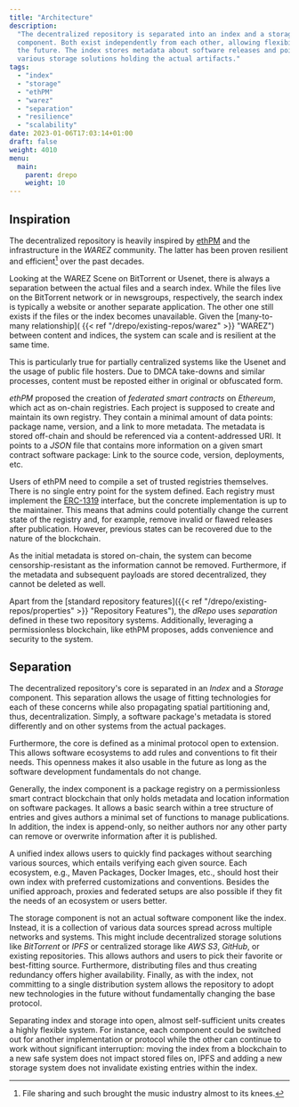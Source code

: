 ```yaml
---
title: "Architecture"
description:
  "The decentralized repository is separated into an index and a storage
  component. Both exist independently from each other, allowing flexibility in
  the future. The index stores metadata about software releases and points to
  various storage solutions holding the actual artifacts."
tags:
  - "index"
  - "storage"
  - "ethPM"
  - "warez"
  - "separation"
  - "resilience"
  - "scalability"
date: 2023-01-06T17:03:14+01:00
draft: false
weight: 4010
menu:
  main:
    parent: drepo
    weight: 10
---
```


## Inspiration

The decentralized repository is heavily inspired by
[ethPM](https://www.ethpm.com/ "ethPM") and the infrastructure in the _WAREZ_
community. The latter has been proven resilient and efficient[^music] over the
past decades.

[^music]: File sharing and such brought the music industry almost to its knees.

Looking at the WAREZ Scene on BitTorrent or Usenet, there is always a separation
between the actual files and a search index. While the files live on the
BitTorrent network or in newsgroups, respectively, the search index is typically
a website or another separate application. The other one still exists if the
files or the index becomes unavailable. Given the [many-to-many relationship](
{{< ref
"/drepo/existing-repos/warez" >}} "WAREZ") between content and indices, the system
can scale and is resilient at the same time.

This is particularly true for partially centralized systems like the Usenet and
the usage of public file hosters. Due to DMCA take-downs and similar processes,
content must be reposted either in original or obfuscated form.

_ethPM_ proposed the creation of _federated smart contracts_ on _Ethereum_,
which act as on-chain registries. Each project is supposed to create and
maintain its own registry. They contain a minimal amount of data points: package
name, version, and a link to more metadata. The metadata is stored off-chain and
should be referenced via a content-addressed URI. It points to a _JSON_ file
that contains more information on a given smart contract software package: Link
to the source code, version, deployments, etc.

Users of ethPM need to compile a set of trusted registries themselves. There is
no single entry point for the system defined. Each registry must implement the
[ERC-1319](https://eips.ethereum.org/EIPS/eip-1319 "ERC-1319") interface, but
the concrete implementation is up to the maintainer. This means that admins
could potentially change the current state of the registry and, for example,
remove invalid or flawed releases after publication. However, previous states
can be recovered due to the nature of the blockchain.

As the initial metadata is stored on-chain, the system can become
censorship-resistant as the information cannot be removed. Furthermore, if the
metadata and subsequent payloads are stored decentralized, they cannot be
deleted as well.

Apart from the [standard repository features]({{< ref
"/drepo/existing-repos/properties" >}} "Repository Features"), the _dRepo_ uses _separation_
defined in these two repository systems. Additionally, leveraging a permissionless
blockchain, like ethPM proposes, adds convenience and security to the system.

## Separation

The decentralized repository's core is separated in an _Index_ and a _Storage_
component. This separation allows the usage of fitting technologies for each of
these concerns while also propagating spatial partitioning and, thus,
decentralization. Simply, a software package's metadata is stored
differently and on other systems from the actual packages.

Furthermore, the core is defined as a minimal protocol open to extension. This
allows software ecosystems to add rules and conventions to fit their needs. This
openness makes it also usable in the future as long as the software development
fundamentals do not change.

Generally, the index component is a package registry on a permissionless smart
contract blockchain that only holds metadata and location information on
software packages. It allows a basic search within a tree structure of entries
and gives authors a minimal set of functions to manage publications. In
addition, the index is append-only, so neither authors nor any other party can
remove or overwrite information after it is published.

A unified index allows users to quickly find packages without searching various
sources, which entails verifying each given source. Each ecosystem, e.g., Maven
Packages, Docker Images, etc., should host their own index with preferred
customizations and conventions. Besides the unified approach, proxies and
federated setups are also possible if they fit the needs of an ecosystem or
users better.

The storage component is not an actual software component like the index.
Instead, it is a collection of various data sources spread across multiple
networks and systems. This might include decentralized storage solutions like
_BitTorrent_ or _IPFS_ or centralized storage like _AWS S3_, _GitHub_, or
existing repositories. This allows authors and users to pick their favorite or
best-fitting source. Furthermore, distributing files and thus creating
redundancy offers higher availability. Finally, as with the index, not
committing to a single distribution system allows the repository to adopt new
technologies in the future without fundamentally changing the base protocol.

<!-- TODO overview image -->

Separating index and storage into open, almost self-sufficient units creates a
highly flexible system. For instance, each component could be switched out for another
implementation or protocol while the other can continue to work without significant
interruption: moving the index from a blockchain to a new safe system does not
impact stored files on, IPFS and adding a new storage system does not invalidate
existing entries within the index.